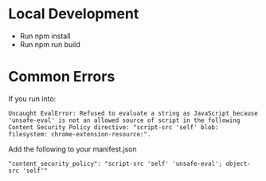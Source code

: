 # Local Development

- Run npm install
- Run npm run build

# Common Errors

If you run into:

```
Uncaught EvalError: Refused to evaluate a string as JavaScript because 'unsafe-eval' is not an allowed source of script in the following Content Security Policy directive: "script-src 'self' blob: filesystem: chrome-extension-resource:".
```

Add the following to your manifest.json

```
"content_security_policy": "script-src 'self' 'unsafe-eval'; object-src 'self'"
```
